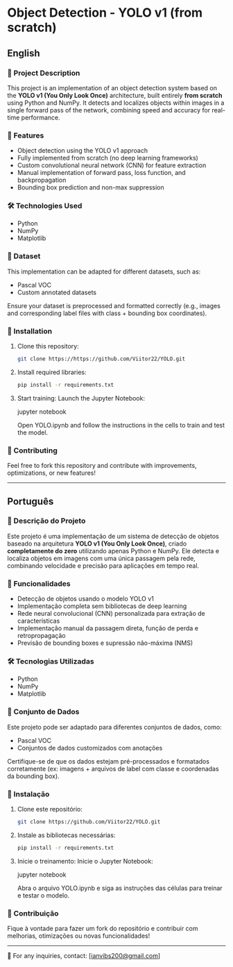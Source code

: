 # Object Detection - YOLO v1 (from scratch)

## English

### 📌 Project Description
This project is an implementation of an object detection system based on the **YOLO v1 (You Only Look Once)** architecture, built entirely **from scratch** using Python and NumPy. It detects and localizes objects within images in a single forward pass of the network, combining speed and accuracy for real-time performance.

### 🚀 Features
- Object detection using the YOLO v1 approach
- Fully implemented from scratch (no deep learning frameworks)
- Custom convolutional neural network (CNN) for feature extraction
- Manual implementation of forward pass, loss function, and backpropagation
- Bounding box prediction and non-max suppression

### 🛠️ Technologies Used
- Python
- NumPy
- Matplotlib

### 📁 Dataset
This implementation can be adapted for different datasets, such as:
- Pascal VOC
- Custom annotated datasets

Ensure your dataset is preprocessed and formatted correctly (e.g., images and corresponding label files with class + bounding box coordinates).

### 🔧 Installation
1. Clone this repository:
   ```bash
   git clone https://https://github.com/Viitor22/YOLO.git
   ```
2. Install required libraries:
   ```bash
   pip install -r requirements.txt
   ```
3. Start training:
   Launch the Jupyter Notebook:
   
   jupyter notebook
   
   Open YOLO.ipynb and follow the instructions in the cells to train and test the model.

### 📌 Contributing
Feel free to fork this repository and contribute with improvements, optimizations, or new features!

---

## Português

### 📌 Descrição do Projeto
Este projeto é uma implementação de um sistema de detecção de objetos baseado na arquitetura **YOLO v1 (You Only Look Once)**, criado **completamente do zero** utilizando apenas Python e NumPy. Ele detecta e localiza objetos em imagens com uma única passagem pela rede, combinando velocidade e precisão para aplicações em tempo real.

### 🚀 Funcionalidades
- Detecção de objetos usando o modelo YOLO v1
- Implementação completa sem bibliotecas de deep learning
- Rede neural convolucional (CNN) personalizada para extração de características
- Implementação manual da passagem direta, função de perda e retropropagação
- Previsão de bounding boxes e supressão não-máxima (NMS)

### 🛠️ Tecnologias Utilizadas
- Python
- NumPy
- Matplotlib

### 📁 Conjunto de Dados
Este projeto pode ser adaptado para diferentes conjuntos de dados, como:
- Pascal VOC
- Conjuntos de dados customizados com anotações

Certifique-se de que os dados estejam pré-processados e formatados corretamente (ex: imagens + arquivos de label com classe e coordenadas da bounding box).

### 🔧 Instalação
1. Clone este repositório:
   ```bash
   git clone https://github.com/Viitor22/YOLO.git
   ```
2. Instale as bibliotecas necessárias:
   ```bash
   pip install -r requirements.txt
   ```
3. Inicie o treinamento:
   Inicie o Jupyter Notebook:
   
   jupyter notebook
   
   Abra o arquivo YOLO.ipynb e siga as instruções das células para treinar e testar o modelo.

### 📌 Contribuição
Fique à vontade para fazer um fork do repositório e contribuir com melhorias, otimizações ou novas funcionalidades!

---

📩 For any inquiries, contact: [ianvibs200@gmail.com]


